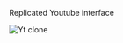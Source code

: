 Replicated Youtube interface

![Yt clone](https://github.com/AAYSHAA/Youtube-Interface/assets/118212755/3d198e37-3a62-499b-8411-431389dd0e45)
